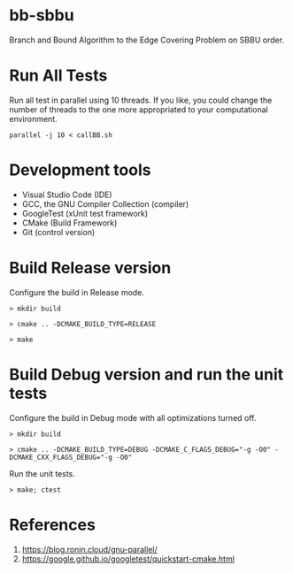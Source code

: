 # bb-sbbu
Branch and Bound Algorithm to the Edge Covering Problem on SBBU order.

# Run All Tests

Run all test in parallel using 10 threads. If you like, you could change the number of threads to the one more appropriated to your computational environment.
```
parallel -j 10 < callBB.sh
```

# Development tools

- Visual Studio Code (IDE)
- GCC, the GNU Compiler Collection (compiler)
- GoogleTest (xUnit test framework)
- CMake (Build Framework)
- Git (control version)

# Build Release version

Configure the build in Release mode.
```
> mkdir build

> cmake .. -DCMAKE_BUILD_TYPE=RELEASE

> make
```

# Build Debug version and run the unit tests

Configure the build in Debug mode with all optimizations turned off.
```
> mkdir build

> cmake .. -DCMAKE_BUILD_TYPE=DEBUG -DCMAKE_C_FLAGS_DEBUG="-g -O0" -DCMAKE_CXX_FLAGS_DEBUG="-g -O0"
```
Run the unit tests.
```
> make; ctest
```

# References
1. https://blog.ronin.cloud/gnu-parallel/
2. https://google.github.io/googletest/quickstart-cmake.html